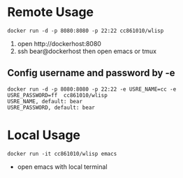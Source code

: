 # Remote Usage
```
docker run -d -p 8080:8080 -p 22:22 cc861010/wlisp
```
1. open http://dockerhost:8080
2. ssh bear@dockerhost then open emacs or tmux

## Config username and password by -e
```
docker run -d -p 8080:8080 -p 22:22 -e USRE_NAME=cc -e USRE_PASSWORD=ff  cc861010/wlisp
USRE_NAME, default: bear
USRE_PASSWORD, default: bear
```


# Local Usage
```
docker run -it cc861010/wlisp emacs
```
* open emacs with local terminal

